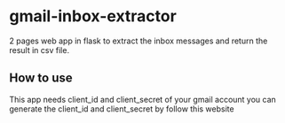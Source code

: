 # gmail-inbox-extractor

2 pages web app in flask to extract the inbox messages and return the result in csv file.

## How to use
This app needs client_id and client_secret of your gmail account you can generate the client_id and client_secret by follow this website
